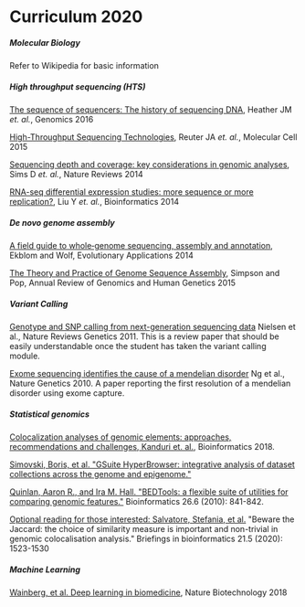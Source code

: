 
# Curriculum 2020

##### Molecular Biology
Refer to Wikipedia for basic information

##### High throughput sequencing (HTS)
[The sequence of sequencers: The history of sequencing DNA](https://github.com/arvindsundaram/IN-BIOSx000/raw/2020/Curriculum/HTS_history.pdf), Heather JM _et. al._, Genomics 2016

[High-Throughput Sequencing Technologies](https://github.com/arvindsundaram/IN-BIOSx000/raw/2020/Curriculum/HTS_technology.pdf), Reuter JA _et. al._, Molecular Cell 2015

[Sequencing depth and coverage: key considerations in genomic analyses](https://github.com/arvindsundaram/IN-BIOSx000/raw/2020/Curriculum/HTS_Coverage_Depth.pdf), Sims D _et. al._, Nature Reviews 2014

[RNA-seq differential expression studies: more sequence or more replication?](https://github.com/arvindsundaram/IN-BIOSx000/raw/2020/Curriculum/HTS_DE.pdf), Liu Y _et. al._, Bioinformatics 2014

##### _De novo_ genome assembly
[A field guide to whole‐genome sequencing, assembly and annotation](https://github.com/arvindsundaram/IN-BIOSx000/raw/2020/Curriculum/DNA_1.pdf), Ekblom and Wolf, Evolutionary Applications 2014

[The Theory and Practice of Genome Sequence Assembly](https://github.com/arvindsundaram/IN-BIOSx000/raw/2020/Curriculum/DNA_2.pdf), Simpson and Pop, Annual Review of Genomics and Human Genetics 2015

##### Variant Calling

[Genotype and SNP calling from next-generation sequencing data](https://github.com/arvindsundaram/IN-BIOSx000/raw/2020/Curriculum/VC_1.pdf) Nielsen et al., Nature Reviews Genetics 2011. This is a review paper that should be easily understandable once the student has taken the variant calling module. 

[Exome sequencing identifies the cause of a mendelian disorder](https://github.com/arvindsundaram/IN-BIOSx000/raw/2020/Curriculum/VC_2.pdf) Ng et al., Nature Genetics 2010. A paper reporting the first resolution of a mendelian disorder using exome capture.

##### Statistical genomics
[Colocalization analyses of genomic elements: approaches, recommendations and challenges, Kanduri et. al.](https://github.com/arvindsundaram/IN-BIOSx000/raw/2020/Curriculum/SG_1.pdf), Bioinformatics 2018.

[Simovski, Boris, et al. "GSuite HyperBrowser: integrative analysis of dataset collections across the genome and epigenome."](https://github.com/arvindsundaram/IN-BIOSx000/raw/2020/Curriculum/SG_2.pdf)

[Quinlan, Aaron R., and Ira M. Hall. "BEDTools: a flexible suite of utilities for comparing genomic features."](https://github.com/arvindsundaram/IN-BIOSx000/raw/2020/Curriculum/SG_3.pdf) Bioinformatics 26.6 (2010): 841-842.

[Optional reading for those interested: Salvatore, Stefania, et al.](https://github.com/arvindsundaram/IN-BIOSx000/raw/2020/Curriculum/SG_4.pdf) "Beware the Jaccard: the choice of similarity measure is important and non-trivial in genomic colocalisation analysis." Briefings in bioinformatics 21.5 (2020): 1523-1530

##### Machine Learning
[Wainberg, et al. Deep learning in biomedicine](https://github.com/arvindsundaram/IN-BIOSx000/raw/2020/Curriculum/ML.pdf), Nature Biotechnology 2018
